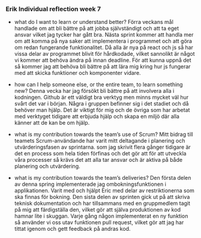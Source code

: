 ### Erik Individual reflection week 7

- what do I want to learn or understand better?
Förra veckans mål handlade om att bli bättre på att jobba självständigt och att ta eget ansvar vilket jag tycker har gått bra. Nästa sprint kommer att handla mer om att komma på nya saker att implementera i programmet och att göra om redan fungerande funktionalitet. Då alla är nya på react och js så har vissa delar av programmet blivit för hårdkodade, vilket sannolikt är något vi kommer att behöva ändra på innan deadline. För att kunna uppnå det så kommer jag att behöva bli bättre på att lära mig kring hur js fungerar med att skicka funktioner och komponenter vidare.

- how can I help someone else, or the entire team, to learn something new?
Denna vecka har jag försökt bli bättre på att involvera alla i kodningen. Github är ett väldigt bra verktyg men minns mycket väl hur svårt det var i början. Några i gruppen befinner sig i det stadiet och då behöver man hjälp. Det är viktigt för mig och de övriga som har arbetat med verktyget tidigare att erbjuda hjälp och skapa en miljö där alla känner att de kan be om hjälp.


- what is my contribution towards the team’s use of Scrum?
Mitt bidrag till teamets Scrum-användande har varit mitt deltagande i planering och utvärderingsfasen av sprintarna. som jag skrivit flera gånger tidigare är det en process som hela tiden förfinas och det gör att för att utveckla våra processer så krävs det att alla tar ansvar och är aktiva på både planering och utvärdering. 


- what is my contribution towards the team’s deliveries?
Den första delen av denna spring implementerade jag ombokningsfunktionen i applikationen. Varit med och hjälpt Eric med delar av restriktionerna som ska finnas för bokning. 
Den sista delen av sprinten gick ut på att skriva teknisk dokumentation och har tillsammans med en gruppmedlem tagit på mig att färdigställa den, vilket gör att själva produktionen av kod hamnar lite i skuggan. Varje gång någon implementerat en ny funktion så använder vi oss utav funktionen pull request, vilket gör att jag har tittat igenom och gett feedback på andras kod.

